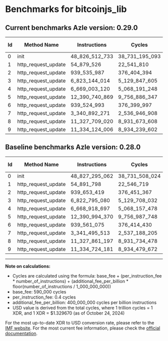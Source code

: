 # Benchmarks for bitcoinjs_lib

## Current benchmarks Azle version: 0.29.0

| Id  | Method Name         | Instructions   | Cycles         | USD           | USD/Million Calls | Change                              |
| --- | ------------------- | -------------- | -------------- | ------------- | ----------------- | ----------------------------------- |
| 0   | init                | 48_826_512_733 | 38_731_195_093 | $0.0514997082 | $51_499.70        | <font color="green">-782_329</font> |
| 1   | http_request_update | 54_879_526     | 22_541_810     | $0.0000299732 | $29.97            | <font color="green">-12_272</font>  |
| 2   | http_request_update | 939_535_987    | 376_404_394    | $0.0005004936 | $500.49           | <font color="green">-117_432</font> |
| 3   | http_request_update | 6_823_144_014  | 5_129_847_605  | $0.0068210045 | $6_821.00         | <font color="red">+348_934</font>   |
| 4   | http_request_update | 6_669_003_120  | 5_068_191_248  | $0.0067390219 | $6_739.02         | <font color="red">+84_423</font>    |
| 5   | http_request_update | 12_390_740_869 | 9_756_886_347  | $0.0129734391 | $12_973.43        | <font color="green">-253_501</font> |
| 6   | http_request_update | 939_524_993    | 376_399_997    | $0.0005004878 | $500.48           | <font color="green">-36_082</font>  |
| 7   | http_request_update | 3_340_892_271  | 2_536_946_908  | $0.0033733022 | $3_373.30         | <font color="green">-603_242</font> |
| 8   | http_request_update | 11_327_709_020 | 8_931_673_608  | $0.0118761784 | $11_876.17        | <font color="green">-152_177</font> |
| 9   | http_request_update | 11_334_124_006 | 8_934_239_602  | $0.0118795904 | $11_879.59        | <font color="green">-600_175</font> |

## Baseline benchmarks Azle version: 0.28.0

| Id  | Method Name         | Instructions   | Cycles         | USD           | USD/Million Calls |
| --- | ------------------- | -------------- | -------------- | ------------- | ----------------- |
| 0   | init                | 48_827_295_062 | 38_731_508_024 | $0.0515001243 | $51_500.12        |
| 1   | http_request_update | 54_891_798     | 22_546_719     | $0.0000299797 | $29.97            |
| 2   | http_request_update | 939_653_419    | 376_451_367    | $0.0005005561 | $500.55           |
| 3   | http_request_update | 6_822_795_080  | 5_129_708_032  | $0.0068208189 | $6_820.81         |
| 4   | http_request_update | 6_668_918_697  | 5_068_157_478  | $0.0067389770 | $6_738.97         |
| 5   | http_request_update | 12_390_994_370 | 9_756_987_748  | $0.0129735739 | $12_973.57        |
| 6   | http_request_update | 939_561_075    | 376_414_430    | $0.0005005070 | $500.50           |
| 7   | http_request_update | 3_341_495_513  | 2_537_188_205  | $0.0033736230 | $3_373.62         |
| 8   | http_request_update | 11_327_861_197 | 8_931_734_478  | $0.0118762594 | $11_876.25        |
| 9   | http_request_update | 11_334_724_181 | 8_934_479_672  | $0.0118799096 | $11_879.90        |

---

**Note on calculations:**

- Cycles are calculated using the formula: base_fee + (per_instruction_fee \* number_of_instructions) + (additional_fee_per_billion \* floor(number_of_instructions / 1_000_000_000))
- base_fee: 590_000 cycles
- per_instruction_fee: 0.4 cycles
- additional_fee_per_billion: 400_000_000 cycles per billion instructions
- USD value is derived from the total cycles, where 1 trillion cycles = 1 XDR, and 1 XDR = $1.329670 (as of October 24, 2024)

For the most up-to-date XDR to USD conversion rate, please refer to the [IMF website](https://www.imf.org/external/np/fin/data/rms_sdrv.aspx).
For the most current fee information, please check the [official documentation](https://internetcomputer.org/docs/current/developer-docs/gas-cost#execution).
